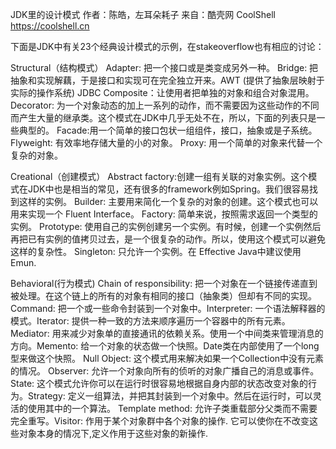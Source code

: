 JDK里的设计模式
作者：陈皓，左耳朵耗子
来自：酷壳网 CoolShell https://coolshell.cn

下面是JDK中有关23个经典设计模式的示例，在stakeoverflow也有相应的讨论：

Structural（结构模式）
Adapter: 把一个接口或是类变成另外一种。 Bridge: 把抽象和实现解藕，于是接口和实现可在完全独立开来。AWT (提供了抽象层映射于实际的操作系统) JDBC Composite：让使用者把单独的对象和组合对象混用。 Decorator: 为一个对象动态的加上一系列的动作，而不需要因为这些动作的不同而产生大量的继承类。这个模式在JDK中几乎无处不在，所以，下面的列表只是一些典型的。 Facade:用一个简单的接口包状一组组件，接口，抽象或是子系统。 Flyweight: 有效率地存储大量的小的对象。 Proxy: 用一个简单的对象来代替一个复杂的对象。

Creational（创建模式）
Abstract factory:创建一组有关联的对象实例。这个模式在JDK中也是相当的常见，还有很多的framework例如Spring。我们很容易找到这样的实例。 Builder: 主要用来简化一个复杂的对象的创建。这个模式也可以用来实现一个 Fluent Interface。 Factory: 简单来说，按照需求返回一个类型的实例。 Prototype: 使用自己的实例创建另一个实例。有时候，创建一个实例然后再把已有实例的值拷贝过去，是一个很复杂的动作。所以，使用这个模式可以避免这样的复杂性。 Singleton: 只允许一个实例。在 Effective Java中建议使用Emun.

Behavioral(行为模式)
Chain of responsibility: 把一个对象在一个链接传递直到被处理。在这个链上的所有的对象有相同的接口（抽象类）但却有不同的实现。 Command: 把一个或一些命令封装到一个对象中。Interpreter: 一个语法解释器的模式。Iterator: 提供一种一致的方法来顺序遍历一个容器中的所有元素。 Mediator: 用来减少对象单的直接通讯的依赖关系。使用一个中间类来管理消息的方向。Memento: 给一个对象的状态做一个快照。Date类在内部使用了一个long型来做这个快照。 Null Object: 这个模式用来解决如果一个Collection中没有元素的情况。 Observer: 允许一个对象向所有的侦听的对象广播自己的消息或事件。State: 这个模式允许你可以在运行时很容易地根据自身内部的状态改变对象的行为。Strategy: 定义一组算法，并把其封装到一个对象中。然后在运行时，可以灵活的使用其中的一个算法。 Template method: 允许子类重载部分父类而不需要完全重写。Visitor: 作用于某个对象群中各个对象的操作. 它可以使你在不改变这些对象本身的情况下,定义作用于这些对象的新操作.